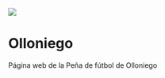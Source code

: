![](https://img.shields.io/github/issues-raw/astur4/Olloniego.svg)

# Olloniego
Página web de la Peña de fútbol de Olloniego
